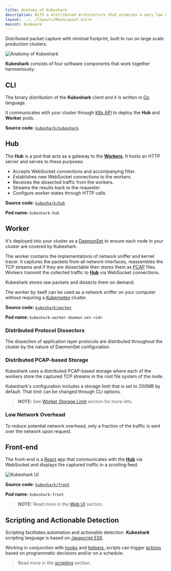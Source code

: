 ```yaml
---
title: Anatomy of Kubeshark
description: With a distributed architecture that promises a very low CPU and network overheads and capable of processing significant amounts of traffic, Kubeshark is built to run on large scale production clusters.
layout: ../../layouts/MainLayout.astro
mascot: Bookworm
---
```


Distributed packet capture with minimal footprint, built to run on large scale production clusters.

![Anatomy of **Kubeshark**](/diagram.png)

**Kubeshark** consists of four software components that work together harmoniously:

## CLI

The binary distribution of the **Kubeshark** client and it is written in [Go](https://go.dev/) language.

It communicates with your cluster through [K8s API](https://kubernetes.io/docs/concepts/overview/kubernetes-api/) to deploy the **Hub** and **Worker** pods.

**Source code:** [`kubeshark/kubeshark`](https://github.com/kubeshark/kubeshark)

## Hub

The **Hub** is a pod that acts as a gateway to the [**Workers**](#worker). It hosts an HTTP server and serves to these purposes:

- Accepts WebSocket connections and accompanying filter.
- Establishes new WebSocket connections to the workers.
- Receives the dissected traffic from the workers.
- Streams the results back to the requester.
- Configure worker states through HTTP calls.

**Source code:** [`kubeshark/hub`](https://github.com/kubeshark/hub)

**Pod name:** `kubeshark-hub`

## Worker

It's deployed into your cluster as a [DaemonSet](https://kubernetes.io/docs/concepts/workloads/controllers/daemonset/)
to ensure each node in your cluster are covered by Kubeshark.

The worker contains the implementations of network sniffer and kernel tracer.
It captures the packets from all network interfaces, reassembles the TCP streams and if they are dissectable then stores them as [PCAP](https://datatracker.ietf.org/doc/id/draft-gharris-opsawg-pcap-00.html) files.
Workers transmit the collected traffic to [**Hub**](#hub) via WebSocket connections.

Kubeshark stores raw packets and dissects them on demand.

The worker by itself can be used as a network sniffer on your computer without requiring a [Kubernetes](https://kubernetes.io/) cluster.

**Source code:** [`kubeshark/worker`](https://github.com/kubeshark/worker)

**Pod name:** `kubeshark-worker-daemon-set-<id>`

### Distributed Protocol Dissectors

The dissection of application layer protocols are distributed throughout the cluster by the nature of DaemonSet configuration.

### Distributed PCAP-based Storage

Kubeshark uses a distributed PCAP-based storage where each of the workers store the captured TCP streams in the root file system of the node.

Kubeshark's configuration includes a storage limit that is set to 200MB by default. That limit can be changed through CLI options.

> **NOTE:** See [Worker Storage Limit](/en/config#worker-storage-limit) section for more info.

### Low Network Overhead

To reduce potential network overhead, only a fraction of the traffic is sent over the network upon request.

## Front-end

The front-end is a [React](https://reactjs.org/) app that communicates with the [**Hub**](#hub) via WebSocket and displays the captured traffic in a scrolling feed.

![Kubeshark UI](/kubeshark-ui.png)

**Source code:** [`kubeshark/front`](https://github.com/kubeshark/front)

**Pod name:** `kubeshark-front`

> **NOTE:** Read more in the [Web UI](/en/ui) section.

## Scripting and Actionable Detection

Scripting facilitates automation and actionable detection. **Kubeshark** scripting language is based on [Javascript ES5](https://262.ecma-international.org/5.1/). 

Working in conjunction with [hooks](/en/automation_hooks) and [helpers](/en/automation_helpers), scripts can trigger [actions](/en/actionable_detection) based on programmatic decisions and/or on a schedule.

> Read more in the [scripting](/en/automation_scripting) section.
